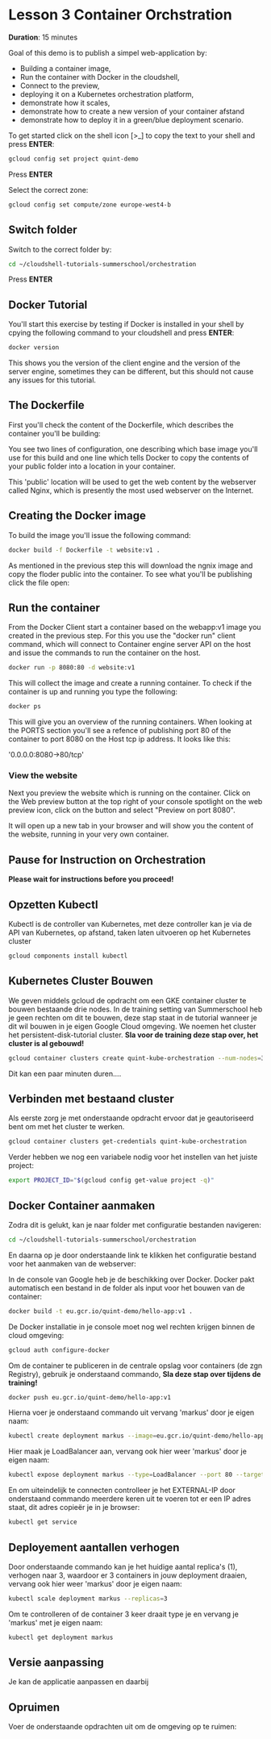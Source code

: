 # Lesson 3 Container Orchstration
<walkthrough-directive-name name="Markus Keuter">
</walkthrough-directive-name>

**Duration**: 15 minutes

Goal of this demo is to publish a simpel web-application by:
- Building a container image,
- Run the container with Docker in the cloudshell,
- Connect to the preview,
- deploying it on a Kubernetes orchestration platform, 
- demonstrate how it scales, 
- demonstrate how to create a new version of your container afstand
- demonstrate how to deploy it in a green/blue deployment scenario.

To get started click on the shell icon [>_] to copy the text to your shell and press **ENTER**:
```bash
gcloud config set project quint-demo
```  
Press **ENTER**

Select the correct zone: 
```bash
gcloud config set compute/zone europe-west4-b
```  
## Switch folder
Switch to the correct folder by:
```bash
cd ~/cloudshell-tutorials-summerschool/orchestration
```

Press **ENTER**


## Docker Tutorial
You'll start this exercise by testing if Docker is installed in your shell by cpying the following command to your cloudshell and press **ENTER**:
```bash
docker version
```
This shows you the version of the client engine and the version of the server engine, sometimes they can be different, but this should not cause any issues for this tutorial.

## The Dockerfile
First you'll check the content of the Dockerfile, which describes the container you'll be building:
<walkthrough-editor-open-file filePath="cloudshell-tutorials-summerschool/orchestration/Dockerfile" text="Open Dockerfile">
</walkthrough-editor-open-file>

You see two lines of configuration, one describing which base image you'll use for this build and one line which tells Docker to copy the contents of your public folder into a location in your container. 

This 'public' location will be used to get the web content by the webserver called Nginx, which is presently the most used webserver on the Internet.


## Creating the Docker image
To build the image you'll issue the following command:
```bash
docker build -f Dockerfile -t website:v1 .
```
As mentioned in the previous step this will download the ngnix image and copy the floder public into the container.
To see what you'll be publishing click the file open:
<walkthrough-editor-open-file filePath="cloudshell-tutorials-summerschool/orchestration/public/index.html" text="Open index.html">
</walkthrough-editor-open-file>


## Run the container
From the Docker Client start a container based on the webapp:v1 image you created in the previous step. For this you use the "docker run" client command, which will connect to Container engine server API on the host and issue the commands to run the container on the host.
```bash
docker run -p 8080:80 -d website:v1
```
This will collect the image and create a running container. To check if the container is up and running you type the following:
```bash
docker ps
```
This will give you an overview of the running containers. When looking at the PORTS section you'll see a refence of publishing port 80 of the container to port 8080 on the Host tcp ip address. It looks like this:

'0.0.0.0:8080->80/tcp'

### View the website
Next you preview the website which is running on the container. Click on the Web preview button at the top right of your console <walkthrough-spotlight-pointer spotlightId="devshell-web-preview-button">spotlight on the web preview icon</walkthrough-spotlight-pointer>, click on the button and select "Preview on port 8080".

It will open up a new tab in your browser and will show you the content of the website, running in your very own container. 

## Pause for Instruction on Orchestration

**Please wait for instructions before you proceed!** 


## Opzetten Kubectl
Kubectl is de controller van Kubernetes, met deze controller kan je via de API van 
Kubernetes, op afstand, taken laten uitvoeren op het Kubernetes cluster

```bash
gcloud components install kubectl
```

## Kubernetes Cluster Bouwen
We geven middels gcloud de opdracht om een GKE container cluster te bouwen bestaande 
drie nodes. In de training setting van Summerschool heb je geen rechten om dit te bouwen, deze stap staat in de tutorial wanneer je dit wil bouwen in je eigen Google Cloud omgeving. 
We noemen het cluster het persistent-disk-tutorial cluster.
**Sla voor de training deze stap over, het cluster is al gebouwd!**
```bash  
gcloud container clusters create quint-kube-orchestration --num-nodes=3
```
Dit kan een paar minuten duren....

## Verbinden met bestaand cluster
Als eerste zorg je met onderstaande opdracht ervoor dat je geautoriseerd bent om
met het cluster te werken.

```bash
gcloud container clusters get-credentials quint-kube-orchestration
```
Verder hebben we nog een variabele nodig voor het instellen van het juiste project:
```bash
export PROJECT_ID="$(gcloud config get-value project -q)"
```


## Docker Container aanmaken
Zodra dit is gelukt, kan je naar folder met configuratie bestanden navigeren:
```bash
cd ~/cloudshell-tutorials-summerschool/orchestration
```
En daarna op je door onderstaande link te klikken het configuratie bestand voor het aanmaken van de webserver:

<walkthrough-editor-open-file filePath="cloudshell-tutorials-summerschool/orchestration/manifests/helloweb-deployment.yaml" text="Open configuratie bestand helloweb-deployment.yaml.yaml">
</walkthrough-editor-open-file>

In de console van Google heb je de beschikking over Docker. Docker pakt automatisch een bestand in de folder als input voor
het bouwen van de container:
```bash
docker build -t eu.gcr.io/quint-demo/hello-app:v1 .
```
De Docker installatie in je console moet nog wel rechten krijgen binnen de cloud omgeving:
```bash
gcloud auth configure-docker
```


Om de container te publiceren in de centrale opslag voor containers (de zgn Registry), gebruik je onderstaand commando,
**Sla deze stap over tijdens de training!**
```bash
docker push eu.gcr.io/quint-demo/hello-app:v1
```

Hierna voer je onderstaand commando uit vervang 'markus' door je eigen naam: 
```bash
kubectl create deployment markus --image=eu.gcr.io/quint-demo/hello-app:v1
```
Hier maak je LoadBalancer aan, vervang ook hier weer 'markus' door je eigen naam:
```bash
kubectl expose deployment markus --type=LoadBalancer --port 80 --target-port 8080
```
En om uiteindelijk te connecten controlleer je het EXTERNAL-IP door onderstaand commando meerdere keren uit te voeren
tot er een IP adres staat, dit adres copieër je in je browser:
```bash
kubectl get service
```


## Deployement aantallen verhogen
Door onderstaande commando kan je het huidige aantal replica's (1), verhogen naar 3, waardoor er 3 containers in jouw deployment draaien, vervang ook hier weer 'markus' door je eigen naam: 
```bash
kubectl scale deployment markus --replicas=3
```

Om te controlleren of de container 3 keer draait type je en vervang je 'markus' met je eigen naam:
```bash
kubectl get deployment markus
```
## Versie aanpassing
Je kan de applicatie aanpassen en daarbij 


## Opruimen
Voer de onderstaande opdrachten uit om de omgeving op te ruimen:

